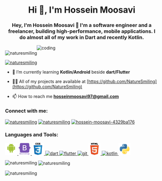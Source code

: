 <h1 align="center">Hi 👋, I'm Hossein Moosavi</h1>
<h3 align="center">Hey, I'm Hossein Moosavi 👋 I'm a software engineer and a freelancer, building high-performance, mobile applications. I do almost all of my work in Dart and recently Kotlin.</h3>
<img align="right" alt="coding" width="400" src="https://i.pinimg.com/originals/ce/69/4f/ce694f560636dffcf42ecf40d4f2f962.gif"

<p align="left"> <img src="https://komarev.com/ghpvc/?username=naturesmiling&label=Profile%20views&color=0e75b6&style=flat" alt="naturesmiling" /> </p>

<p align="left"> <a href="https://twitter.com/naturesmiling" target="blank"><img src="https://img.shields.io/twitter/follow/naturesmiling?logo=twitter&style=for-the-badge" alt="naturesmiling" /></a> </p>

- 🌱 I’m currently learning **Kotlin/Android** beside **dart/Flutter**

- 👨‍💻 All of my projects are available at [https://github.com/NatureSmiling](https://github.com/NatureSmiling)

- 📫 How to reach me **hosseinmoosavi97@gmail.com**

<h3 align="left">Connect with me:</h3>
<p align="left">
<a href="https://te.me/naturesmiling" target="blank"><img align="center" src="https://upload.wikimedia.org/wikipedia/commons/thumb/8/82/Telegram_logo.svg/2048px-Telegram_logo.svg.png" alt="naturesmiling" height="40" width="40" /></a>
<a href="https://twitter.com/Hossein_msv97" target="blank"><img align="center" src="https://raw.githubusercontent.com/rahuldkjain/github-profile-readme-generator/master/src/images/icons/Social/twitter.svg" alt="naturesmiling" height="30" width="40" /></a>
<a href="https://linkedin.com/in/hossein-moosavi-4329ba176" target="blank"><img align="center" src="https://raw.githubusercontent.com/rahuldkjain/github-profile-readme-generator/master/src/images/icons/Social/linked-in-alt.svg" alt="hossein-moosavi-4329ba176" height="30" width="40" /></a>
</p>

<h3 align="left">Languages and Tools:</h3>
<p align="left"> <a href="https://developer.android.com" target="_blank" rel="noreferrer"> <img src="https://raw.githubusercontent.com/devicons/devicon/master/icons/android/android-original-wordmark.svg" alt="android" width="40" height="40"/> </a> <a href="https://getbootstrap.com" target="_blank" rel="noreferrer"> <img src="https://raw.githubusercontent.com/devicons/devicon/master/icons/bootstrap/bootstrap-plain-wordmark.svg" alt="bootstrap" width="40" height="40"/> </a> <a href="https://www.w3schools.com/css/" target="_blank" rel="noreferrer"> <img src="https://raw.githubusercontent.com/devicons/devicon/master/icons/css3/css3-original-wordmark.svg" alt="css3" width="40" height="40"/> </a> <a href="https://dart.dev" target="_blank" rel="noreferrer"> <img src="https://www.vectorlogo.zone/logos/dartlang/dartlang-icon.svg" alt="dart" width="40" height="40"/> </a> <a href="https://flutter.dev" target="_blank" rel="noreferrer"> <img src="https://www.vectorlogo.zone/logos/flutterio/flutterio-icon.svg" alt="flutter" width="40" height="40"/> </a> <a href="https://git-scm.com/" target="_blank" rel="noreferrer"> <img src="https://www.vectorlogo.zone/logos/git-scm/git-scm-icon.svg" alt="git" width="40" height="40"/> </a> <a href="https://www.w3.org/html/" target="_blank" rel="noreferrer"> <img src="https://raw.githubusercontent.com/devicons/devicon/master/icons/html5/html5-original-wordmark.svg" alt="html5" width="40" height="40"/> </a> <a href="https://kotlinlang.org" target="_blank" rel="noreferrer"> <img src="https://www.vectorlogo.zone/logos/kotlinlang/kotlinlang-icon.svg" alt="kotlin" width="40" height="40"/> </a> <a href="https://www.python.org" target="_blank" rel="noreferrer"> <img src="https://raw.githubusercontent.com/devicons/devicon/master/icons/python/python-original.svg" alt="python" width="40" height="40"/> </a> </p>

<p><img align="left" src="https://github-readme-stats.vercel.app/api/top-langs?username=naturesmiling&show_icons=true&locale=en&layout=compact" alt="naturesmiling" /></p>

<p>&nbsp;<img align="center" src="https://github-readme-stats.vercel.app/api?username=naturesmiling&show_icons=true&locale=en" alt="naturesmiling" /></p>

<p><img align="center" src="https://github-readme-streak-stats.herokuapp.com/?user=naturesmiling&" alt="naturesmiling" /></p>





